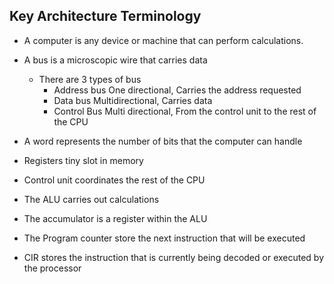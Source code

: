 ## Key Architecture Terminology

- A computer is any device or machine that can perform calculations.
- A bus is a microscopic wire that carries data

  - There are 3 types of bus
    - Address bus
      One directional, Carries the address requested
    - Data bus
      Multidirectional, Carries data
    - Control Bus
      Multi directional, From the control unit to the rest of the CPU
- A word represents the number of bits that the computer can handle
- Registers tiny slot in memory
- Control unit coordinates the rest of the CPU
- The ALU carries out calculations
- The accumulator is a register within the ALU
- The Program counter store the next instruction that will be executed
- CIR stores the instruction that is currently being decoded or executed by the processor
